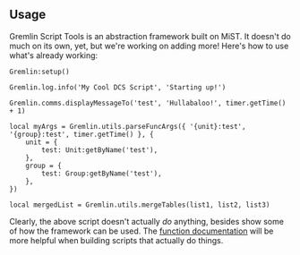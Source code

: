 <!-- markdownlint-disable MD041 -->
## Usage

Gremlin Script Tools is an abstraction framework built on MiST. It doesn't do much on its own, yet, but we're working on adding more! Here's how to use what's already working:

```lua,editable
Gremlin:setup()

Gremlin.log.info('My Cool DCS Script', 'Starting up!')

Gremlin.comms.displayMessageTo('test', 'Hullabaloo!', timer.getTime() + 1)

local myArgs = Gremlin.utils.parseFuncArgs({ '{unit}:test', '{group}:test', timer.getTime() }, {
    unit = {
        test: Unit:getByName('test'),
    },
    group = {
        test: Group:getByName('test'),
    },
})

local mergedList = Gremlin.utils.mergeTables(list1, list2, list3)
```

Clearly, the above script doesn't actually _do_ anything, besides show some of how the framework can be used. The [function documentation](./functions.md) will be more helpful when building scripts that actually do things.
